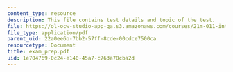 ```yaml
---
content_type: resource
description: This file contains test details and topic of the test.
file: https://ol-ocw-studio-app-qa.s3.amazonaws.com/courses/21m-011-introduction-to-western-music-spring-2006/1e7047690c24e14045a7c763a78cba2d_exam_prep.pdf
file_type: application/pdf
parent_uid: 22a0ee6b-7bb2-57ff-8cde-00cdce7500ca
resourcetype: Document
title: exam_prep.pdf
uid: 1e704769-0c24-e140-45a7-c763a78cba2d
---
```


